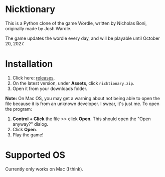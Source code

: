 # Nicktionary

This is a Python clone of the game Wordle, written by Nicholas Boni, originally made by Josh Wardle.

The game updates the wordle every day, and will be playable until October 20, 2027.

# Installation

1. Click here: [releases](https://github.com/shmaller/nicktionary/releases).
2. On the latest version, under **Assets**, click `nicktionary.zip`.
3. Open it from your downloads folder.

**Note:** On Mac OS, you may get a warning about not being able to open the file because it is from an unknown developer. I swear, it's just me. To open the program:

1. **Control + Click** the file >> click **Open**. This should open the "Open anyway?" dialog.
2. Click **Open**.
3. Play the game!

# Supported OS
Currently only works on Mac (I think).
